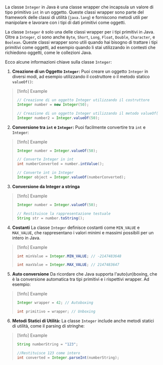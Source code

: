 La classe `Integer` in Java è una classe wrapper che incapsula un valore di tipo primitivo `int` in un oggetto. Queste classi wrapper sono parte del framework delle classi di utilità (`java.lang`) e forniscono metodi utili per manipolare e lavorare con i tipi di dati primitivi come oggetti.

La classe `Integer` è solo una delle classi wrapper per i tipi primitivi in Java. Oltre a `Integer`, ci sono anche `Byte`, `Short`, `Long`, `Float`, `Double`, `Character`, e `Boolean`. Queste classi wrapper sono utili quando hai bisogno di trattare i tipi primitivi come oggetti, ad esempio quando li stai utilizzando in contesti che richiedono oggetti, come le collezioni Java.

Ecco alcune informazioni chiave sulla classe `Integer`:

1. **Creazione di un Oggetto `Integer`:**
	Puoi creare un oggetto `Integer` in diversi modi, ad esempio utilizzando il costruttore o il metodo statico `valueOf()`:
> [!info] Example
> ```java
> // Creazione di un oggetto Integer utilizzando il costruttore
> Integer number = new Integer(50);
> 
> // Creazione di un oggetto Integer utilizzando il metodo valueOf()
> Integer number2 = Integer.valueOf(50);

2. **Conversione tra `int` e `Integer`:**
	Puoi facilmente convertire tra `int` e `Integer`:
> [!info] Example
> ```java
> Integer number = Integer.valueOf(50);
> 
> // Converte Integer in int
> int numberConverted = number.intValue(); 
> 
>// Converte int in Integer
> Integer object = Integer.valueOf(numberConverted);

3. **Conversione  da Integer a stringa** 
> [!info] Example
> ```java
> Integer number = Integer.valueOf(50);
> 
> // Restituisce la rappresentazione testuale
> String str = number.toString();

4. **Costanti**
	La classe `Integer` definisce costanti come `MIN_VALUE` e `MAX_VALUE`, che rappresentano i valori minimi e massimi possibili per un intero in Java.
> [!info] Example
> ```java
> int minValue = Integer.MIN_VALUE; // -2147483648
> 
> int maxValue = Integer.MAX_VALUE; // 2147483647

5. **Auto conversione**
	Da ricordare che Java supporta l'auto(un)boxing, che è la conversione automatica tra tipi primitivi e i rispettivi wrapper. Ad esempio:
> [!info] Example
> ```java
> Integer wrapper = 42; // Autoboxing
> 
> int primitivo = wrapper; // Unboxing

6. **Metodi Statici di Utilità:**
	La classe `Integer` include anche metodi statici di utilità, come il parsing di stringhe:
> [!info] Example
> ```java
>String numberString = "123";
>
> //Restituisce 123 come intero
> int converted = Integer.parseInt(numberString);